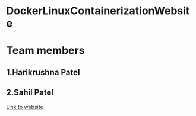 # DockerLinuxContainerizationWebsite
# Team members
## 1.Harikrushna Patel
## 2.Sahil Patel


[Link to website](https://hkstone14.github.io/DockerLinuxContainerizationWebiste/)
